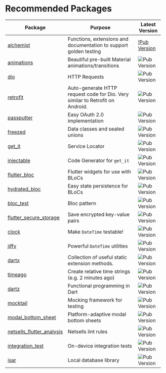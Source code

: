 # Recommended Packages

| Package                                                                         | Purpose                                                                       | Latest Version                                                         |
| ------------------------------------------------------------------------------- | ----------------------------------------------------------------------------- | ---------------------------------------------------------------------- |
| [alchemist](https://pub.dev/packages/alchemist)                                 | Functions, extensions and documentation to support golden testing             | [!Pub Version](https://img.shields.io/pub/v/alchemist)                 |
| [animations](https://pub.dev/packages/animations)                               | Beautiful pre-built Material animations/transitions                           | ![Pub Version](https://img.shields.io/pub/v/animations)                |
| [dio](https://pub.dev/packages/dio)                                             | HTTP Requests                                                                 | ![Pub Version](https://img.shields.io/pub/v/dio)                       |
| [retrofit](https://pub.dev/packages/retrofit)                                   | Auto-generate HTTP request code for Dio. Very similar to Retrofit on Android. | ![Pub Version](https://img.shields.io/pub/v/retrofit)                  |
| [passputter](https://pub.dev/packages/passputter)                               | Easy OAuth 2.0 implementation                                                 | ![Pub Version](https://img.shields.io/pub/v/passputter)                |
| [freezed](https://pub.dev/packages/freezed)                                     | Data classes and sealed unions                                                | ![Pub Version](https://img.shields.io/pub/v/freezed)                   |
| [get_it](https://pub.dev/packages/get_it)                                       | Service Locator                                                               | ![Pub Version](https://img.shields.io/pub/v/get_it)                    |
| [injectable](https://pub.dev/packages/injectable)                               | Code Generator for `get_it`                                                   | ![Pub Version](https://img.shields.io/pub/v/injectable)                |
| [flutter_bloc](https://pub.dev/packages/flutter_bloc)                           | Flutter widgets for use with BLoCs                                            | ![Pub Version](https://img.shields.io/pub/v/flutter_bloc)              |
| [hydrated_bloc](https://pub.dev/packages/hydrated_bloc)                         | Easy state persistence for BLoCs                                              | ![Pub Version](https://img.shields.io/pub/v/hydrated_bloc)             |
| [bloc_test](https://pub.dev/packages/bloc_test)                                 | Bloc pattern                                                                  | ![Pub Version](https://img.shields.io/pub/v/bloc_test)                 |
| [flutter_secure_storage](https://pub.dev/packages/flutter_secure_storage)       | Save encrypted key-value pairs                                                | ![Pub Version](https://img.shields.io/pub/v/flutter_secure_storage)    |
| [clock](https://pub.dev/packages/clock)                                         | Make `DateTime` testable!                                                     | ![Pub Version](https://img.shields.io/pub/v/clock)                     |
| [jiffy](https://pub.dev/packages/jiffy)                                         | Powerful `DateTime` utilities                                                 | ![Pub Version](https://img.shields.io/pub/v/jiffy)                     |
| [dartx](https://pub.dev/packages/dartx)                                         | Collection of useful static extension methods.                                | ![Pub Version](https://img.shields.io/pub/v/dartx)                     |
| [timeago](https://pub.dev/packages/timeago)                                     | Create relative time strings (e.g. 2 minutes ago)                             | ![Pub Version](https://img.shields.io/pub/v/timeago)                   |
| [dartz](https://pub.dev/packages/dartz)                                         | Functional programming in Dart                                                | ![Pub Version](https://img.shields.io/pub/v/dartz)                     |
| [mocktail](https://pub.dev/packages/mocktail)                                   | Mocking framework for testing                                                 | ![Pub Version](https://img.shields.io/pub/v/mocktail)                  |
| [modal_bottom_sheet](https://pub.dev/packages/modal_bottom_sheet)               | Platform-adaptive modal bottom sheets                                         | ![Pub Version](https://img.shields.io/pub/v/modal_bottom_sheet)        |
| [netsells_flutter_analysis](https://pub.dev/packages/netsells_flutter_analysis) | Netsells lint rules                                                           | ![Pub Version](https://img.shields.io/pub/v/netsells_flutter_analysis) |
| [integration_test](https://pub.dev/packages/integration_test)                   | On-device integration tests                                                   | ![Pub Version](https://img.shields.io/pub/v/integration_test)          |
| [isar](https://pub.dev/packages/isar)                                           | Local database library                                                        | ![Pub Version](https://img.shields.io/pub/v/isar)                      |
